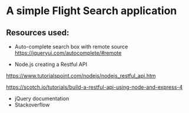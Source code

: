 # A simple Flight Search application

## Resources used:
- Auto-complete search box with remote source
https://jqueryui.com/autocomplete/#remote

- Node.js creating a Restful API

https://www.tutorialspoint.com/nodejs/nodejs_restful_api.htm

https://scotch.io/tutorials/build-a-restful-api-using-node-and-express-4

- jQuery documentation
- Stackoverflow
